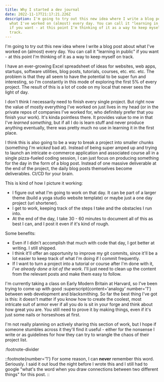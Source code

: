 ```yaml
---
title: Why I started a dev journal
date: 2022-11-17T21:17:21.226Z
description: I'm going to try out this new idea where I write a blog post about
  what I've worked on (almost) every day. You can call it "learning in public"
  if you want - at this point I'm thinking of it as a way to keep myself on
  track.
---
```

I'm going to try out this new idea where I write a blog post about what I've worked on (almost) every day. You can call it "learning in public" if you want - at this point I'm thinking of it as a way to keep myself on track.

I have an ever-growing Excel spreadsheet of ideas for websites, web apps, startups, software utilities, blog posts, tutorials, courses, etc. etc. etc. The problem is that they all seem to have the potential to be super fun and interesting, so I'm constantly in this mode of exploring the first 5% of every project. The result of this is a lot of code on my local that never sees the light of day.

I don't think I necessarily need to finish every single project. But right now the value of mostly everything I've worked on just lives in my head (or in the private repos of companies I've worked for, who definitely prefer that you finish your work). It's kinda pointless there. It provides value to me in that I've *learned something*, but if all I do is learn stuff and never produce anything eventually, there was pretty much no use in learning it in the first place.

I think this is also going to be a way to break a project into smaller chunks (something I'm *wicked* bad at). Instead of being super amped up and trying to launch an intricate e-commerce application and associated course all in a single pizza-fueled coding session, I can just focus on producing something for the day in the form of a blog post. Instead of one massive deliverable at the end of the project, the daily blog posts themselves become deliverables. CI/CD for your brain.

This is kind of how I picture it working:
- I figure out what I'm going to work on that day. It can be part of a larger theme (build a yoga studio website template) or maybe just a one day project (url shortener).
- I get to work, keeping track of the steps I take and the obstacles I run into.
- At the end of the day, I take 30 - 60 minutes to document all of this as best I can, and I post it even if it's kind of rough.

Some benefits:
- Even if I didn't accomplish that much with code that day, I got better at writing. I still shipped.
- I think it'll offer an opportunity to improve my git commits, since it'll be a lot easier to keep track of what I'm doing if I commit frequently.
- If I want to turn a project into a tutorial or course after I'm done with it, *I've already done a lot of the work*. I'll just need to clean up the content from the relevant posts and make them easy to follow.

I'm currently taking a class on Early Modern Britain at Harvard, so I've been trying to come up with good :superscript{content='analogy' number='1'} between web development and blacksmithing. So far the best thing I've got is this: it doesn't matter if you know how to create the coolest, most intricate suit of armor ever if all you do is sit in your forge and think about how great you are. You still need to prove it by making things, even if it's just some nails or horseshoes at first.

I'm not really planning on actively sharing this section of work, but I hope if someone stumbles across it they'll find it useful - either for the nonsense I write or as guidelines for how they can try to wrangle the chaos of their project list.

:footnote-divider

::footnote{number='1'}
For some reason, I can **never** remember this word. Seriously. I said it out loud the night before I wrote this and I still had to google "what's the word when you draw connections between two different things" for this post.
::